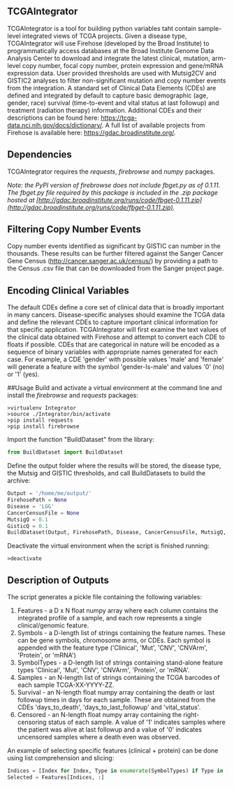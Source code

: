 ## TCGAIntegrator
TCGAIntegrator is a tool for building python variables taht contain sample-level integrated views of TCGA projects. Given a disease type, TCGAIntegrator will use Firehose (developed by the Broad Institute) to programmatically access databases at the Broad Institute Genome Data Analysis Center to download and integrate the latest clinical, mutation, arm-level copy number, focal copy number, protein expression and gene/mRNA expression data. User provided thresholds are used with Mutsig2CV and GISTIC2 analyses to filter non-significant mutation and copy number events from the integration. A standard set of Clinical Data Elements (CDEs) are defined and integrated by default to capture basic demographic (age, gender, race) survival (time-to-event and vital status at last followup) and treatment (radiation therapy) information. Additional CDEs and their descriptions can be found here: https://tcga-data.nci.nih.gov/docs/dictionary/. A full list of available projects from Firehose is available here: https://gdac.broadinstitute.org/.

## Dependencies
TCGAIntegrator requires the *requests*, *firebrowse* and *numpy* packages.

*Note: the PyPI version of firebrowse does not include fbget.py as of 0.1.11. The fbget.py file required by this package is included in the .zip package hosted at [http://gdac.broadinstitute.org/runs/code/fbget-0.1.11.zip](http://gdac.broadinstitute.org/runs/code/fbget-0.1.11.zip).*

## Filtering Copy Number Events
Copy number events identified as significant by GISTIC can number in the thousands. These results can be further filtered against the Sanger Cancer Gene Census (http://cancer.sanger.ac.uk/census/) by providing a path to the Census .csv file that can be downloaded from the Sanger project page.

## Encoding Clinical Variables
The default CDEs define a core set of clinical data that is broadly important in many cancers. Disease-specific analyses should examine the TCGA data and define the relevant CDEs to capture important clinical information for that specific application. TCGAIntegrator will first examine the text values of the clinical data obtained with Firehose and attempt to convert each CDE to floats if possible. CDEs that are categorical in nature will be encoded as a sequence of binary variables with appropriate names generated for each case. For example, a CDE 'gender' with possible values 'male' and 'female' will generate a feature with the symbol 'gender-Is-male' and values '0' (no) or '1' (yes).

##Usage
Build and activate a virtual environment at the command line and install the *firebrowse* and *requests* packages:
```
>virtualenv Integrator
>source ./Integrator/bin/activate
>pip install requests
>pip install firebrowse
```

Import the function "BuildDataset" from the library:

```python
from BuildDataset import BuildDataset
```

Define the output folder where the results will be stored, the disease type, the Mutsig and GISTIC thresholds, and call BuildDatasets to build the archive:

```python
Output = '/home/me/output/'
FirehosePath = None
Disease = 'LGG'
CancerCensusFile = None
MutsigQ = 0.1
GisticQ = 0.1
BuildDataset(Output, FirehosePath, Disease, CancerCensusFile, MutsigQ, GisticQ)
```

Deactivate the virtual environment when the script is finished running:

```
>deactivate
```

## Description of Outputs
The script generates a pickle file containing the following variables:

1. Features - a D x N float numpy array where each column contains the integrated profile of a sample, and each row represents a single clinical/genomic feature.  
2. Symbols - a D-length list of strings containing the feature names. These can be gene symbols, chromosome arms, or CDEs. Each symbol is appended with the feature type ('Clinical', 'Mut', 'CNV', 'CNVArm', 'Protein', or 'mRNA')  
3. SymbolTypes - a D-length list of strings containing stand-alone feature types 'Clinical', 'Mut', 'CNV', 'CNVArm', 'Protein', or 'mRNA'.  
4. Samples - an N-length list of strings containing the TCGA barcodes of each sample TCGA-XX-YYYY-ZZ.  
5. Survival - an N-length float numpy array containing the death or last followup times in days for each sample. These are obtained from the CDEs 'days_to_death', 'days_to_last_followup' and 'vital_status'.  
6. Censored - an N-length float numpy array containing the right-censoring status of each sample. A value of '1' indicates samples where the patient was alive at last followup and a value of '0' indicates uncensored samples where a death even was observed.  

An example of selecting specific features (clinical + protein) can be done using list comprehension and slicing:

```python
Indices = [Index for Index, Type in enumerate(SymbolTypes) if Type in ['Clinical', 'Protein']]
Selected = Features[Indices, :]
```
